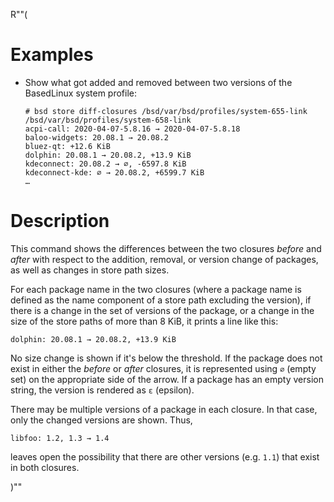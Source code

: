 R""(

# Examples

* Show what got added and removed between two versions of the BasedLinux
  system profile:

  ```console
  # bsd store diff-closures /bsd/var/bsd/profiles/system-655-link /bsd/var/bsd/profiles/system-658-link
  acpi-call: 2020-04-07-5.8.16 → 2020-04-07-5.8.18
  baloo-widgets: 20.08.1 → 20.08.2
  bluez-qt: +12.6 KiB
  dolphin: 20.08.1 → 20.08.2, +13.9 KiB
  kdeconnect: 20.08.2 → ∅, -6597.8 KiB
  kdeconnect-kde: ∅ → 20.08.2, +6599.7 KiB
  …
  ```

# Description

This command shows the differences between the two closures *before*
and *after* with respect to the addition, removal, or version change
of packages, as well as changes in store path sizes.

For each package name in the two closures (where a package name is
defined as the name component of a store path excluding the version),
if there is a change in the set of versions of the package, or a
change in the size of the store paths of more than 8 KiB, it prints a
line like this:

```console
dolphin: 20.08.1 → 20.08.2, +13.9 KiB
```

No size change is shown if it's below the threshold. If the package
does not exist in either the *before* or *after* closures, it is
represented using `∅` (empty set) on the appropriate side of the
arrow. If a package has an empty version string, the version is
rendered as `ε` (epsilon).

There may be multiple versions of a package in each closure. In that
case, only the changed versions are shown. Thus,

```console
libfoo: 1.2, 1.3 → 1.4
```

leaves open the possibility that there are other versions (e.g. `1.1`)
that exist in both closures.

)""
